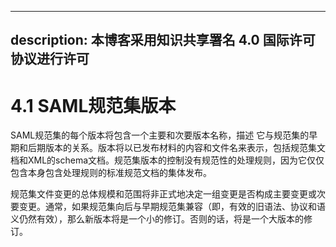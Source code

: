 
---
description: 本博客采用知识共享署名 4.0 国际许可协议进行许可
---

# 4.1 SAML规范集版本

SAML规范集的每个版本将包含一个主要和次要版本名称，描述
它与规范集的早期和后期版本的关系。版本将以已发布材料的内容和文件名来表示，包括规范集文档和XML的schema文档。规范集版本的控制没有规范性的处理规则，因为它仅仅包含本身包含处理规则的标准规范文档的集体发布。

规范集文件变更的总体规模和范围将非正式地决定一组变更是否构成主要变更或次要变更。通常，如果规范集向后与早期规范集兼容（即，有效的旧语法、协议和语义仍然有效），那么新版本将是一个小的修订。否则的话，将是一个大版本的修订。

